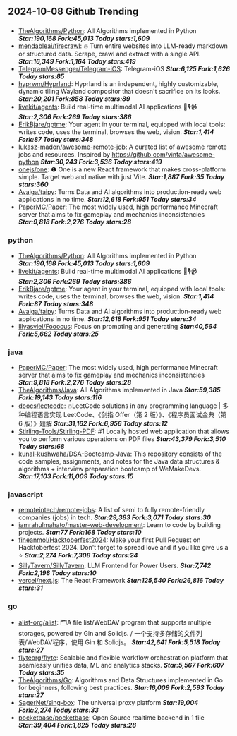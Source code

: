 ## 2024-10-08 Github Trending

### 
* [TheAlgorithms/Python](https://github.com/TheAlgorithms/Python): All Algorithms implemented in Python ***Star:190,168 Fork:45,013 Today stars:1,609***
* [mendableai/firecrawl](https://github.com/mendableai/firecrawl): 🔥 Turn entire websites into LLM-ready markdown or structured data. Scrape, crawl and extract with a single API. ***Star:16,349 Fork:1,164 Today stars:419***
* [TelegramMessenger/Telegram-iOS](https://github.com/TelegramMessenger/Telegram-iOS): Telegram-iOS ***Star:6,125 Fork:1,626 Today stars:85***
* [hyprwm/Hyprland](https://github.com/hyprwm/Hyprland): Hyprland is an independent, highly customizable, dynamic tiling Wayland compositor that doesn't sacrifice on its looks. ***Star:20,201 Fork:858 Today stars:89***
* [livekit/agents](https://github.com/livekit/agents): Build real-time multimodal AI applications 🤖🎙️📹 ***Star:2,306 Fork:269 Today stars:386***
* [ErikBjare/gptme](https://github.com/ErikBjare/gptme): Your agent in your terminal, equipped with local tools: writes code, uses the terminal, browses the web, vision. ***Star:1,414 Fork:87 Today stars:348***
* [lukasz-madon/awesome-remote-job](https://github.com/lukasz-madon/awesome-remote-job): A curated list of awesome remote jobs and resources. Inspired by https://github.com/vinta/awesome-python ***Star:30,243 Fork:3,536 Today stars:419***
* [onejs/one](https://github.com/onejs/one): ❶ One is a new React framework that makes cross-platform simple. Target web and native with just Vite. ***Star:1,887 Fork:35 Today stars:360***
* [Avaiga/taipy](https://github.com/Avaiga/taipy): Turns Data and AI algorithms into production-ready web applications in no time. ***Star:12,618 Fork:951 Today stars:34***
* [PaperMC/Paper](https://github.com/PaperMC/Paper): The most widely used, high performance Minecraft server that aims to fix gameplay and mechanics inconsistencies ***Star:9,818 Fork:2,276 Today stars:28***

### python
* [TheAlgorithms/Python](https://github.com/TheAlgorithms/Python): All Algorithms implemented in Python ***Star:190,168 Fork:45,013 Today stars:1,609***
* [livekit/agents](https://github.com/livekit/agents): Build real-time multimodal AI applications 🤖🎙️📹 ***Star:2,306 Fork:269 Today stars:386***
* [ErikBjare/gptme](https://github.com/ErikBjare/gptme): Your agent in your terminal, equipped with local tools: writes code, uses the terminal, browses the web, vision. ***Star:1,414 Fork:87 Today stars:348***
* [Avaiga/taipy](https://github.com/Avaiga/taipy): Turns Data and AI algorithms into production-ready web applications in no time. ***Star:12,618 Fork:951 Today stars:34***
* [lllyasviel/Fooocus](https://github.com/lllyasviel/Fooocus): Focus on prompting and generating ***Star:40,564 Fork:5,662 Today stars:25***

### java
* [PaperMC/Paper](https://github.com/PaperMC/Paper): The most widely used, high performance Minecraft server that aims to fix gameplay and mechanics inconsistencies ***Star:9,818 Fork:2,276 Today stars:28***
* [TheAlgorithms/Java](https://github.com/TheAlgorithms/Java): All Algorithms implemented in Java ***Star:59,385 Fork:19,143 Today stars:116***
* [doocs/leetcode](https://github.com/doocs/leetcode): 🔥LeetCode solutions in any programming language | 多种编程语言实现 LeetCode、《剑指 Offer（第 2 版）》、《程序员面试金典（第 6 版）》题解 ***Star:31,162 Fork:6,956 Today stars:12***
* [Stirling-Tools/Stirling-PDF](https://github.com/Stirling-Tools/Stirling-PDF): #1 Locally hosted web application that allows you to perform various operations on PDF files ***Star:43,379 Fork:3,510 Today stars:68***
* [kunal-kushwaha/DSA-Bootcamp-Java](https://github.com/kunal-kushwaha/DSA-Bootcamp-Java): This repository consists of the code samples, assignments, and notes for the Java data structures & algorithms + interview preparation bootcamp of WeMakeDevs. ***Star:17,103 Fork:11,009 Today stars:15***

### javascript
* [remoteintech/remote-jobs](https://github.com/remoteintech/remote-jobs): A list of semi to fully remote-friendly companies (jobs) in tech. ***Star:29,383 Fork:3,071 Today stars:30***
* [iamrahulmahato/master-web-development](https://github.com/iamrahulmahato/master-web-development): Learn to code by building projects. ***Star:77 Fork:168 Today stars:10***
* [fineanmol/Hacktoberfest2024](https://github.com/fineanmol/Hacktoberfest2024): Make your first Pull Request on Hacktoberfest 2024. Don't forget to spread love and if you like give us a ⭐️ ***Star:2,274 Fork:7,308 Today stars:24***
* [SillyTavern/SillyTavern](https://github.com/SillyTavern/SillyTavern): LLM Frontend for Power Users. ***Star:7,742 Fork:2,198 Today stars:10***
* [vercel/next.js](https://github.com/vercel/next.js): The React Framework ***Star:125,540 Fork:26,816 Today stars:31***

### go
* [alist-org/alist](https://github.com/alist-org/alist): 🗂️A file list/WebDAV program that supports multiple storages, powered by Gin and Solidjs. / 一个支持多存储的文件列表/WebDAV程序，使用 Gin 和 Solidjs。 ***Star:42,641 Fork:5,518 Today stars:27***
* [flyteorg/flyte](https://github.com/flyteorg/flyte): Scalable and flexible workflow orchestration platform that seamlessly unifies data, ML and analytics stacks. ***Star:5,567 Fork:607 Today stars:35***
* [TheAlgorithms/Go](https://github.com/TheAlgorithms/Go): Algorithms and Data Structures implemented in Go for beginners, following best practices. ***Star:16,009 Fork:2,593 Today stars:27***
* [SagerNet/sing-box](https://github.com/SagerNet/sing-box): The universal proxy platform ***Star:19,004 Fork:2,274 Today stars:33***
* [pocketbase/pocketbase](https://github.com/pocketbase/pocketbase): Open Source realtime backend in 1 file ***Star:39,404 Fork:1,825 Today stars:28***

